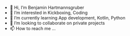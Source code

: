 - 👋 Hi, I’m Benjamin Hartmannsgruber
- 👀 I’m interested in Kickboxing, Coding
- 🌱 I’m currently learning App development, Kotlin, Python
- 💞️ I’m looking to collaborate on private projects
- 📫 How to reach me ...

<!---
Pferdesalbe/Pferdesalbe is a ✨ special ✨ repository because its `README.md` (this file) appears on your GitHub profile.
You can click the Preview link to take a look at your changes.
--->
